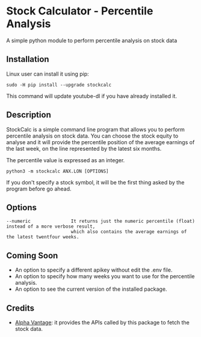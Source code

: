 # Stock Calculator - Percentile Analysis

A simple python module to perform percentile analysis on stock data

## Installation

Linux user can install it using pip:

    sudo -H pip install --upgrade stockcalc

This command will update youtube-dl if you have already installed it.

## Description

StockCalc is a simple command line program that allows you to perform percentile analysis on stock data.
You can choose the stock equity to analyse and it will provide the percentile position of the average earnings of 
the last week, on the line represented by the latest six months.

The percentile value is expressed as an integer.

    python3 -m stockcalc ANX.LON [OPTIONS] 

If you don't specify a stock symbol, it will be the first thing asked by the program before go ahead.

## Options

    --numeric               It returns just the numeric percentile (float) instead of a more verbose result,
                            which also contains the average earnings of the latest twentfour weeks.
                            
## Coming Soon
- An option to specify a different apikey without edit the .env file.
- An option to specify how many weeks you want to use for the percentile analysis.
- An option to see the current version of the installed package.

## Credits
- [Alpha Vantage](https://www.alphavantage.co/): it provides the APIs called by this package to fetch the stock data.